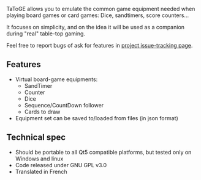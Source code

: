 TaToGE allows you to emulate the common game equipment needed when playing board games or card games: Dice, sandtimers, score counters...

It focuses on simplicity, and on the idea it will be used as a companion during "real" table-top gaming.

Feel free to report bugs of ask for features in [project issue-tracking page](https://github.com/quasart-/TaToGE/issues).

## Features

- Virtual board-game equipments:
  - SandTimer
  - Counter
  - Dice
  - Sequence/CountDown follower
  - Cards to draw
- Equipment set can be saved to/loaded from files (in json format)

## Technical spec

- Should be portable to all Qt5 compatible platforms, but tested only on Windows and linux
- Code released under GNU GPL v3.0
- Translated in French
